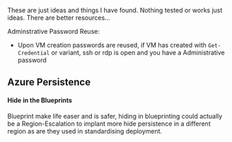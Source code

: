 
These are just ideas and things I have found. Nothing tested or works just ideas. There are better resources...

Adminstrative Password Reuse:
- Upon VM creation passwords are reused, if VM has created with  `Get-Credential` or variant, ssh or rdp is open and you have a Administrative password 


## Azure Persistence


#### Hide in the Blueprints

Blueprint make life easer and is safer, hiding in blueprinting could actually be a Region-Escalation to implant more hide persistence in a different region as are they used in standardising deployment.